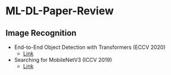 # ML-DL-Paper-Review
## Image Recognition
* End-to-End Object Detection with Transformers (ECCV 2020)
    * [Link](https://arxiv.org/abs/2005.12872) 
* Searching for MobileNetV3 (ICCV 2019)
    * [Link](https://arxiv.org/abs/1905.02244) 
